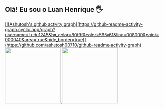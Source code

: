 ## Olá! Eu sou o Luan Henrique 🖐️

<div>
  <a href="https://github.com/Lutiu1245">
[![Ashutosh's github activity graph](https://github-readme-activity-graph.cyclic.app/graph?username=Lutiu1245&bg_color=80ffff&color=565a61&line=008000&point=000040&area=true&hide_border=true)](https://github.com/ashutosh00710/github-readme-activity-graph)
  <img height="180em" src="https://github-readme-stats.vercel.app/api?username=Lutiu1245&show_icons=true&theme=dark&include_all_commits=true&count_private=true"/>
  <img height="180em" src="https://github-readme-stats.vercel.app/api/top-langs/?username=Lutiu1245&layout=compact&langs_count=16&theme=dark"/>
</div>
